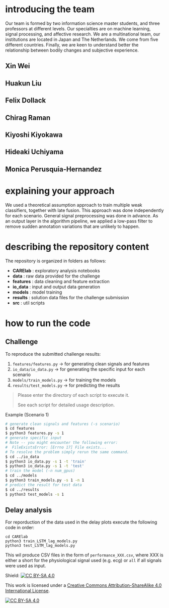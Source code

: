 # introducing the team

Our team is formed by two information science master students, and three professors at different levels. Our specialties are on machine learning, signal processing, and affective research. We are a multinational team, our institutions are located in Japan and The Netherlands. We come from five different countries. Finally, we are keen to understand better the relationship between bodily changes and subjective experience.

## Xin Wei

## Huakun Liu

## Felix Dollack

## Chirag Raman

## Kiyoshi Kiyokawa

## Hideaki Uchiyama

## Monica Perusquia-Hernandez


# explaining your approach

We used a theoretical assumption approach to train multiple weak classifiers, together with late fusion. This approach was done independently for each scenario. General signal preprocessing was done in advance. As an output layer in the algorithm pipeline, we applied a low-pass filter to remove sudden annotation variations that are unlikely to happen.

# describing the repository content
The repository is organized in folders as follows:
- **CARElab** : exploratory analysis notebooks
- **data** : raw data provided for the challenge
- **features** : data cleaning and feature extraction
- **io_data** : input and output data generation
- **models** : model training
- **results** : solution data files for the challenge submission
- **src** : util scripts

# how to run the code

## Challenge
To reproduce the submitted challenge results:
1. `features/features.py` -> for generating clean signals and features
2. `io_data/io_data.py` -> for generating the specific input for each scenario
3. `models/train_models.py` -> for training the models
4. `results/test_models.py` -> for predicting the results

> Please enter the directory of each script to execute it.
> 
> See each script for detailed usage description.

Example (Scenario 1)
```sh
# generate clean signals and features (-s scenario)
$ cd features
$ python3 features.py -s 1 
# generate specific input
# Note -- you might encounter the following error:
#  FileExistsError: [Errno 17] File exists...
# To resolve the problem simply rerun the same command.
$ cd ../io_data
$ python3 io_data.py -s 1 -t 'train'
$ python3 io_data.py -s 1 -t 'test'
# train the model (-n num_gpus)
$ cd ../models
$ python3 train_models.py -s 1 -n 1
# predict the result for test data
$ cd ../results
$ python3 test_models -s 1
```

## Delay analysis
For reporduction of the data used in the delay plots execute the following code in order:
```
cd CARElab
python3 train_LSTM_lag_models.py
python3 test_LSTM_lag_models.py
```
This wil produce CSV files in the form of `performance_XXX.csv`, where XXX is either a short for the physiological signal used (e.g. ecg) or `all` if all signals were used as input.

Shield: [![CC BY-SA 4.0][cc-by-sa-shield]][cc-by-sa]

This work is licensed under a
[Creative Commons Attribution-ShareAlike 4.0 International License][cc-by-sa].

[![CC BY-SA 4.0][cc-by-sa-image]][cc-by-sa]

[cc-by-sa]: http://creativecommons.org/licenses/by-sa/4.0/
[cc-by-sa-image]: https://licensebuttons.net/l/by-sa/4.0/88x31.png
[cc-by-sa-shield]: https://img.shields.io/badge/License-CC%20BY--SA%204.0-lightgrey.svg
